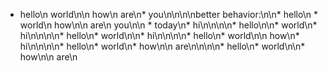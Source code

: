 * hello\n  world\n\n  how\n  are\n* you\n\n\n\nbetter behavior:\n\n* hello\n  * world\n    how\n\n    are\n    you\n\n  * today\n* hi\n\n\n\n* hello\n\n* world\n* hi\n\n\n\n* hello\n* world\n\n* hi\n\n\n\n* hello\n* world\n\n  how\n* hi\n\n\n\n* hello\n* world\n* how\n\n  are\n\n\n\n* hello\n* world\n\n* how\n\n  are\n
